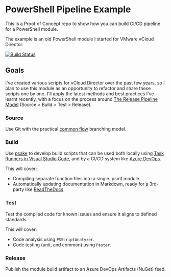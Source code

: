 # PowerShell Pipeline Example

This is a Proof of Concept repo to show how you can build CI/CD pipeline for a PowerShell module.

The example is an old PowerShell module I started for VMware vCloud Director.

[![Build Status](https://adamrushuk.visualstudio.com/PoC/_apis/build/status/PowerShellPipeline?branchName=master)](https://adamrushuk.visualstudio.com/PoC/_build/latest?definitionId=22&branchName=master)

## Goals

I've created various scripts for vCloud Director over the past few years, so I plan to use this module as an opportunity to refactor and share these scripts one by one. I'll apply the latest methods and best practices I've learnt recently, with a focus on the process around [The Release Pipeline Model](https://msdn.microsoft.com/en-us/powershell/dsc/whitepapers#the-release-pipeline-model) (Source > Build > Test > Release).

### Source

Use Git with the practical [common flow](https://commonflow.org/) branching model.

### Build

Use [psake](https://github.com/psake/psake) to develop build scripts that can be used both locally using [Task Runners in Visual Studio Code](https://code.visualstudio.com/docs/editor/tasks), and by a CI/CD system like [Azure DevOps](https://azure.microsoft.com/en-gb/services/devops/).

This will cover:

- Compiling separate function files into a single .psm1 module.
- Automatically updating documentation in Markdown, ready for a 3rd-party like
[ReadTheDocs](https://docs.readthedocs.io/en/latest/).

### Test

Test the compiled code for known issues and ensure it aligns to defined standards.

This will cover:

- Code analysis using `PSScriptAnalyzer`.
- Code testing (unit, and common) using `Pester`.

### Release

Publish the module build artifact to an Azure DevOps Artifacts (NuGet) feed.
